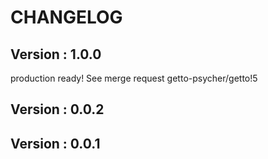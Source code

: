 # CHANGELOG

## Version : 1.0.0

production ready! See merge request getto-psycher/getto!5


## Version : 0.0.2



## Version : 0.0.1


